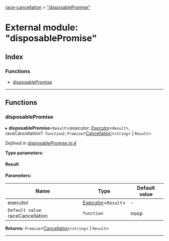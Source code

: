 [race-cancellation](../README.md) > ["disposablePromise"](../modules/_disposablepromise_.md)

# External module: "disposablePromise"

## Index

### Functions

* [disposablePromise](_disposablepromise_.md#disposablepromise)

---

## Functions

<a id="disposablepromise"></a>

###  disposablePromise

▸ **disposablePromise**<`Result`>(executor: *[Executor](_interfaces_.md#executor)<`Result`>*, raceCancellation?: *`function`*): `Promise`<[Cancellation](../interfaces/_interfaces_.cancellation.md)<`string`> \| `Result`>

*Defined in [disposablePromise.ts:4](https://github.com/lynchbomb/race-cancellation/blob/c640e1a/src/disposablePromise.ts#L4)*

**Type parameters:**

#### Result 
**Parameters:**

| Name | Type | Default value |
| ------ | ------ | ------ |
| executor | [Executor](_interfaces_.md#executor)<`Result`> | - |
| `Default value` raceCancellation | `function` |  noop |

**Returns:** `Promise`<[Cancellation](../interfaces/_interfaces_.cancellation.md)<`string`> \| `Result`>

___

